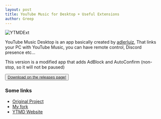 ```yaml
---
layout: post
title: YouTube Music for Desktop + Useful Extensions
author: Greep
---
```


![YTMDExt](https://camo.githubusercontent.com/2215a17b75ac5e509b118878e419f9ad142d638a4ec713aa2b91e4d3843ffa9f/68747470733a2f2f79746d6465736b746f702e6170702f696d672f70726f647563742f6d61696e5f352e706e67)

YouTube Music Desktop is an app basically created by [adlerluiz](https://github.com/adlerluiz), That links your PC with YouTube Music, you can have remote control, Discord presence etc...

This version is a modified app that adds AdBlock and AutoConfirm (non-stop, so it will not be paused)

<button class="btn btn-primary"><a href="https://github.com/GreepTheSheep/ytmdesktop-adblock-nonstop/releases/latest" target="_blank">Download on the releases page!</a></button>


### Some links

- [Original Project](https://github.com/ytmdesktop/ytmdesktop)
- [My fork](https://github.com/GreepTheSheep/ytmdesktop-adblock-nonstop)
- [YTMD Website](https://ytmdesktop.app/)